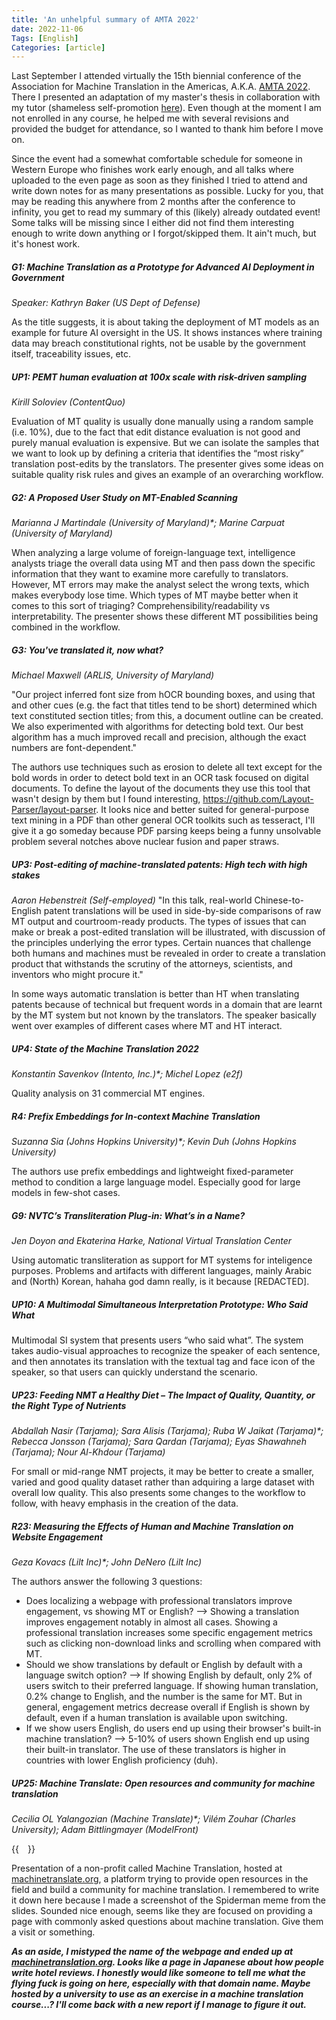 ```yaml
---
title: 'An unhelpful summary of AMTA 2022'
date: 2022-11-06
Tags: [English]
Categories: [article]
---
```


Last September I attended virtually the 15th biennial conference of the Association for Machine Translation in the Americas, A.K.A. [AMTA 2022](https://amtaweb.org/amta-2022-proceedings-for-the-main-conference-and-workshops/).
There I presented an adaptation of my master's thesis in collaboration with my tutor (shameless self-promotion [here](https://aclanthology.org/2022.amta-research.13/)).
Even though at the moment I am not enrolled in any course, he helped me with several revisions and provided the budget for attendance, so I wanted to thank him before I move on.

Since the event had a somewhat comfortable schedule for someone in Western Europe who finishes work early enough, and all talks where uploaded to the even page as soon as they finished I tried to attend and write down notes for as many presentations as possible.
Lucky for you, that may be reading this anywhere from 2 months after the conference to infinity, you get to read my summary of this (likely) already outdated event! Some talks will be missing since I either did not find them interesting enough to write down anything or I forgot/skipped them. It ain't much, but it's honest work.

##### G1: Machine Translation as a Prototype for Advanced AI Deployment in Government 
_Speaker: Kathryn Baker (US Dept of Defense)_

As the title suggests, it is about taking the deployment of MT models as an example for future AI oversight in the US. It shows instances where training data may breach constitutional rights, not be usable by the government itself, traceability issues, etc.

##### UP1: PEMT human evaluation at 100x scale with risk-driven sampling
_Kirill Soloviev (ContentQuo)_

Evaluation of MT quality is usually done manually using a random sample (i.e. 10%), due to the fact that edit distance evaluation is not good and purely manual evaluation is expensive. But we can isolate the samples that we want to look up by defining a criteria that identifies the “most risky” translation post-edits by the translators. The presenter gives some ideas on suitable quality risk rules and gives an example of an overarching workflow.

##### G2: A Proposed User Study on MT-Enabled Scanning
_Marianna J Martindale (University of Maryland)*;  Marine Carpuat (University of Maryland)_

When analyzing a large volume of foreign-language text, intelligence analysts triage the overall data using MT and then pass down the specific information that they want to examine more carefully to translators. However, MT errors may make the analyst select the wrong texts, which makes everybody lose time. Which types of MT maybe better when it comes to this sort of triaging? Comprehensibility/readability vs interpretability. The presenter shows these different MT possibilities being combined in the workflow.

##### G3: You've translated it, now what?
_Michael Maxwell (ARLIS, University of Maryland)_

"Our project inferred font size from hOCR bounding boxes, and using that and other cues (e.g. the fact that titles tend to be short) determined which text constituted section titles; from this, a document outline can be created. We also experimented with algorithms for detecting bold text. Our best algorithm has a much improved recall and precision, although the exact numbers are font-dependent."

The authors use techniques such as erosion to delete all text except for the bold words in order to detect bold text in an OCR task focused on digital documents. 
To define the layout of the documents they use this tool that wasn't design by them but I found interesting, https://github.com/Layout-Parser/layout-parser. It looks nice and better suited for general-purpose text mining in a PDF than other general OCR toolkits such as tesseract, I'll give it a go someday because PDF parsing keeps being a funny unsolvable problem several notches above nuclear fusion and paper straws.

##### UP3: Post-editing of machine-translated patents: High tech with high stakes
_Aaron Hebenstreit (Self-employed)_
"In  this talk, real-world Chinese-to-English patent translations will be used in side-by-side comparisons of raw MT output and courtroom-ready products. The types of issues that can make or break a post-edited translation will be illustrated, with discussion of the principles underlying the error types. Certain nuances that challenge both humans and machines must be revealed in order to create a translation product that withstands the scrutiny of the   attorneys, scientists, and inventors who might procure it." 

In some ways automatic translation is better than HT when translating patents because of technical but frequent words in a domain that are learnt by the MT system but not known by the translators. The speaker basically went over examples of different cases where MT and HT interact. 

##### UP4: State of the Machine Translation 2022
_Konstantin Savenkov (Intento, Inc.)*; Michel Lopez (e2f)_

Quality analysis on 31 commercial MT engines.

##### R4: Prefix Embeddings for In-context Machine Translation
_Suzanna Sia (Johns Hopkins University)*; Kevin Duh (Johns Hopkins University)_

The authors use prefix embeddings and lightweight fixed-parameter method to condition a large language model. Especially good for large models in few-shot cases. 

##### G9: NVTC’s Transliteration Plug-in: What’s in a Name?
_Jen Doyon and Ekaterina Harke, National Virtual Translation Center_

Using automatic transliteration as support for MT systems for inteligence purposes. Problems and artifacts with different languages, mainly Arabic and (North) Korean, hahaha god damn really, is it because [REDACTED].  

##### UP10: A Multimodal Simultaneous Interpretation Prototype: Who Said What
Multimodal SI system that presents users “who said what”. The system takes audio-visual approaches to recognize the speaker of each sentence, and then annotates its translation with the textual tag and face icon of the speaker, so that users can quickly understand the scenario.

##### UP23: Feeding NMT a Healthy Diet – The Impact of Quality, Quantity, or the Right Type of Nutrients
_Abdallah Nasir (Tarjama); Sara Alisis (Tarjama); Ruba W Jaikat (Tarjama)*; Rebecca Jonsson (Tarjama); Sara Qardan (Tarjama); Eyas Shawahneh (Tarjama); Nour Al-Khdour (Tarjama)_

For small or mid-range NMT projects, it may be better to create a smaller, varied and good quality dataset rather than adquiring a large dataset with overall low quality. This also presents some changes to the workflow to follow, with heavy emphasis in the creation of the data.

##### R23: Measuring the Effects of Human and Machine Translation on Website Engagement
_Geza Kovacs (Lilt Inc)*; John DeNero (Lilt Inc)_

The authors answer the following 3 questions: 
- Does localizing a webpage with professional translators improve engagement, vs showing MT or English?  --> Showing a translation improves engagement notably in almost all cases. Showing a professional translation increases some specific engagement metrics such as clicking non-download links and scrolling when compared with MT.
- Should we show translations by default or English by default with a language switch option?  --> If showing English by default, only 2% of users switch to their preferred language. If showing human translation, 0.2% change to English, and the number is the same for MT. But in general, engagement metrics decrease overall if English is shown by default, even if a human translation is available upon switching.
- If we show users English, do users end up using their browser's built-in machine translation?  --> 5-10% of users shown English end up using their built-in translator. The use of these translators is higher in countries with lower English proficiency (duh).

##### UP25: Machine Translate: Open resources and community for machine translation

_Cecilia OL Yalangozian (Machine Translate)*; Vilém Zouhar (Charles University); Adam Bittlingmayer (ModelFront)_

{{<image float="left" width="14em" frame="false" src="../img/blog/amta_summary_up25.jpg" >}}

Presentation of a non-profit called Machine Translation, hosted at [machinetranslate.org](https://machinetranslate.org/), a platform trying to provide open resources in the field and build a community for machine translation. I remembered to write it down here because I made a screenshot of the Spiderman meme from the slides. Sounded nice enough, seems like they are focused on providing a page with commonly asked questions about machine translation. Give them a visit or something.

**_As an aside, I mistyped the name of the webpage and ended up at [machinetranslation.org](http://www.machinetranslation.org/). Looks like a page in Japanese about how people write hotel reviews. I honestly would like someone to tell me what the flying fuck is going on here, especially with that domain name. Maybe hosted by a university to use as an exercise in a machine translation course...? I'll come back with a new report if I manage to figure it out._**




